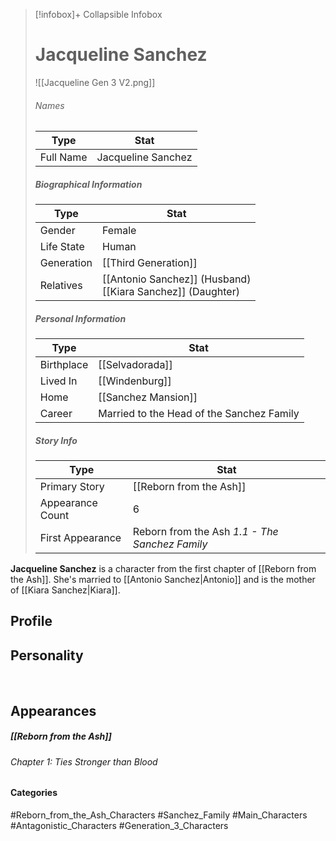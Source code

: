 > [!infobox]+ Collapsible Infobox
> # Jacqueline Sanchez
> ![[Jacqueline Gen 3 V2.png]] 
> ###### Names 
> | Type | Stat | 
> | ---- | ---- | 
> | Full Name | Jacqueline Sanchez | 
>
> ##### Biographical Information
> | Type | Stat | 
> | ---- | ---- | 
> | Gender | Female | 
> | Life State | Human |
> | Generation | [[Third Generation]] |
> | Relatives | [[Antonio Sanchez]] (Husband)<br>[[Kiara Sanchez]] (Daughter)
> 
> ##### Personal Information
> | Type | Stat | 
> | ---- | ---- | 
> | Birthplace |[[Selvadorada]]| 
> | Lived In |[[Windenburg]]| 
> | Home |[[Sanchez Mansion]]| 
> | Career | Married to the Head of the Sanchez Family | 
> 
> ##### Story Info
> | Type | Stat | 
> | ---- | ---- | 
> | Primary Story | [[Reborn from the Ash]] | 
> | Appearance Count | 6 | 
> | First Appearance | Reborn from the Ash *1.1 - The Sanchez Family*

**Jacqueline Sanchez** is a character from the first chapter of [[Reborn from the Ash]].  She's married to [[Antonio Sanchez|Antonio]] and is the mother of [[Kiara Sanchez|Kiara]].

## Profile

## Personality

<br style="clear:both; margin: 0; padding: 0" />

## Appearances
##### [[Reborn from the Ash]]
###### Chapter 1: Ties Stronger than Blood

#### Categories
#Reborn_from_the_Ash_Characters #Sanchez_Family #Main_Characters #Antagonistic_Characters #Generation_3_Characters 